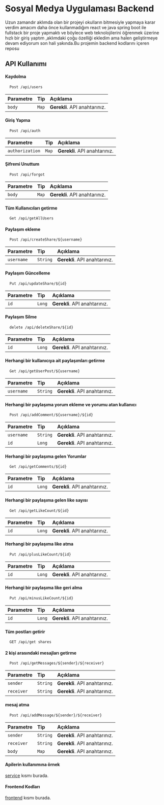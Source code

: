 
# Sosyal Medya Uygulaması Backend

Uzun zamandır aklımda olan bir projeyi okulların bitmesiyle yapmaya karar verdim amacım daha önce kullanmadığım react ve java spring boot ile fullstack bir proje yapmaktı ve böylece web teknolojilerini öğrenmek üzerine hızlı bir giriş yaptım ,aklımdaki çoğu özelliği ekledim ama halen geliştirmeye devam ediyorum son hali yakında.Bu projemin backend kodlarını içeren reposu


## API Kullanımı

#### Kaydolma
```http
  Post /api/users
```
| Parametre | Tip     | Açıklama                |
| :-------- | :------- | :------------------------- |
| `body` | `Map` | **Gerekli**. API anahtarınız. |

#### Giriş Yapma

```http
  Post /api/auth
```
| Parametre | Tip     | Açıklama                |
| :-------- | :------- | :------------------------- |
| `authorization` | `Map` | **Gerekli**. API anahtarınız. |

#### Şifremi Unuttum

```http
  Post /api/forgot
```
| Parametre | Tip     | Açıklama                |
| :-------- | :------- | :------------------------- |
| `body` | `Map` | **Gerekli**. API anahtarınız. |
#### Tüm Kullanıcıları getirme

```http
  Get /api/getAllUsers
```

#### Paylaşım ekleme

```http
  Post /api/createShare/${username}
```
| Parametre | Tip     | Açıklama                |
| :-------- | :------- | :------------------------- |
| `username` | `String` | **Gerekli**. API anahtarınız. |




#### Paylaşım Güncelleme

```http
  Put /api/updateShare/${id}
```
| Parametre | Tip     | Açıklama                |
| :-------- | :------- | :------------------------- |
| `id` | `Long` | **Gerekli**. API anahtarınız. |

#### Paylaşım Silme

```http
  delete /api/deleteShare/${id}
```
| Parametre | Tip     | Açıklama                |
| :-------- | :------- | :------------------------- |
| `id` | `Long` | **Gerekli**. API anahtarınız. |

#### Herhangi bir kullanıcıya ait paylaşımları getirme

```http
  Get /api/getUserPost/${username}
```
| Parametre | Tip     | Açıklama                |
| :-------- | :------- | :------------------------- |
| `username` | `String` | **Gerekli**. API anahtarınız. |

#### Herhangi bir paylaşıma  yorum ekleme ve yorumu atan kullanıcı

```http
  Post /api/addComment/${username}/${id}
```
| Parametre | Tip     | Açıklama                |
| :-------- | :------- | :------------------------- |
| `username` | `String` | **Gerekli**. API anahtarınız. |
| `id` | `Long` | **Gerekli**. API anahtarınız. |
#### Herhangi bir paylaşıma gelen Yorumlar

```http
  Get /api/getComments/${id}
```
| Parametre | Tip     | Açıklama                |
| :-------- | :------- | :------------------------- |
| `id` | `Long` | **Gerekli**. API anahtarınız. |


#### Herhangi bir paylaşıma gelen like sayısı

```http
  Get /api/getLikeCount/${id}
```
| Parametre | Tip     | Açıklama                |
| :-------- | :------- | :------------------------- |
| `id` | `Long` | **Gerekli**. API anahtarınız. |

#### Herhangi bir paylaşıma like atma

```http
  Put /api/plusLikeCount/${id}
```
| Parametre | Tip     | Açıklama                |
| :-------- | :------- | :------------------------- |
| `id` | `Long` | **Gerekli**. API anahtarınız. |
#### Herhangi bir paylaşıma like geri alma

```http
  Put /api/minusLikeCount/${id}
```
| Parametre | Tip     | Açıklama                |
| :-------- | :------- | :------------------------- |
| `id` | `Long` | **Gerekli**. API anahtarınız. |





#### Tüm postları getirir

```http
  GET /api/get shares
```
#### 2 kişi arasındaki mesajları getirme

```http
  Post /api/getMessages/${sender}/${receiver}
```
| Parametre | Tip     | Açıklama                |
| :-------- | :------- | :------------------------- |
| `sender` | `String` | **Gerekli**. API anahtarınız. |
| `receiver` | `String` | **Gerekli**. API anahtarınız. |

#### mesaj atma 

```http
  Post /api/addMessage/${sender}/${receiver}
```
| Parametre | Tip     | Açıklama                |
| :-------- | :------- | :------------------------- |
| `sender` | `String` | **Gerekli**. API anahtarınız. |
| `receiver` | `String` | **Gerekli**. API anahtarınız. |
| `body` | `Map` | **Gerekli**. API anahtarınız. |

#### Apilerin kullanımına örnek

[service](https://github.com/furkancan2107/socialmedia-app-frontend/blob/main/src/api/server.jsx) kısmı burada.
#### Frontend Kodları

[frontend](https://github.com/furkancan2107/socialmedia-app-frontend) kısmı burada.





  
